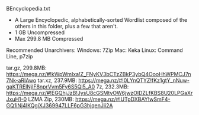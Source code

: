 BEncyclopedia.txt

  * A Large Encyclopedic, alphabetically-sorted Wordlist composed of the others in this folder, plus a few that aren't.
  * 1 GB Uncompressed
  * Max 299.8 MB Compressed
  
  Recommended Unarchivers:
	Windows: 7Zip
	Mac: Keka
	Linux: Command Line, p7zip
  
  
tar.gz, 299.8MB: https://mega.nz/#!kWpWmIxa!Z_FNyKV3bCTzZBkP3ybQ4OooHhWPMCJ7n7Nk-aRIAwo
tar.xz, 237.9MB: https://mega.nz/#!0LYnQTYZ!fKz1gtY_nNuw-gaKTRElNjIF8nprVvm5Fy6S5Ql5_A0
7z, 232.3MB: https://mega.nz/#!EGQhjJzB!JysU8cGSMtyOW6jwzOlDZLfKBS8U20LPGaXrJxuH1-0
LZMA Zip, 230MB: https://mega.nz/#!UTpDXBAY!wSmF4-GQ1iNj4IKQgiXJ369947LLF6pG3hjqenJii2A

